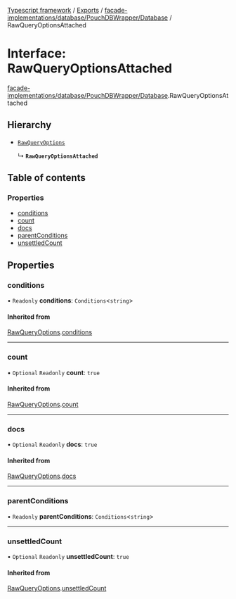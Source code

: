 [Typescript framework](../index.md) / [Exports](../modules.md) / [facade-implementations/database/PouchDBWrapper/Database](../modules/facade_implementations_database_PouchDBWrapper_Database.md) / RawQueryOptionsAttached

# Interface: RawQueryOptionsAttached

[facade-implementations/database/PouchDBWrapper/Database](../modules/facade_implementations_database_PouchDBWrapper_Database.md).RawQueryOptionsAttached

## Hierarchy

- [`RawQueryOptions`](facade_implementations_database_PouchDBWrapper_Database.RawQueryOptions.md)

  ↳ **`RawQueryOptionsAttached`**

## Table of contents

### Properties

- [conditions](facade_implementations_database_PouchDBWrapper_Database.RawQueryOptionsAttached.md#conditions)
- [count](facade_implementations_database_PouchDBWrapper_Database.RawQueryOptionsAttached.md#count)
- [docs](facade_implementations_database_PouchDBWrapper_Database.RawQueryOptionsAttached.md#docs)
- [parentConditions](facade_implementations_database_PouchDBWrapper_Database.RawQueryOptionsAttached.md#parentconditions)
- [unsettledCount](facade_implementations_database_PouchDBWrapper_Database.RawQueryOptionsAttached.md#unsettledcount)

## Properties

### conditions

• `Readonly` **conditions**: `Conditions`<`string`\>

#### Inherited from

[RawQueryOptions](facade_implementations_database_PouchDBWrapper_Database.RawQueryOptions.md).[conditions](facade_implementations_database_PouchDBWrapper_Database.RawQueryOptions.md#conditions)

___

### count

• `Optional` `Readonly` **count**: ``true``

#### Inherited from

[RawQueryOptions](facade_implementations_database_PouchDBWrapper_Database.RawQueryOptions.md).[count](facade_implementations_database_PouchDBWrapper_Database.RawQueryOptions.md#count)

___

### docs

• `Optional` `Readonly` **docs**: ``true``

#### Inherited from

[RawQueryOptions](facade_implementations_database_PouchDBWrapper_Database.RawQueryOptions.md).[docs](facade_implementations_database_PouchDBWrapper_Database.RawQueryOptions.md#docs)

___

### parentConditions

• `Readonly` **parentConditions**: `Conditions`<`string`\>

___

### unsettledCount

• `Optional` `Readonly` **unsettledCount**: ``true``

#### Inherited from

[RawQueryOptions](facade_implementations_database_PouchDBWrapper_Database.RawQueryOptions.md).[unsettledCount](facade_implementations_database_PouchDBWrapper_Database.RawQueryOptions.md#unsettledcount)
